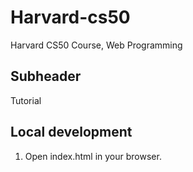 # Harvard-cs50
Harvard CS50 Course, Web Programming

## Subheader

Tutorial

## Local development

1. Open index.html in your browser.